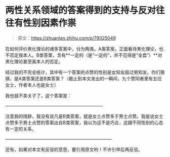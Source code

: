 # 两性关系领域的答案得到的支持与反对往往有性别因素作祟

> 原文：<https://zhuanlan.zhihu.com/p/79325049>

在如何评价黑化理论的诸多答案中，分为两类。A类答案，正面看待黑化理论，也不否定我本人。B类答案，含有**一定的（是“一定的”，并不见得是“全盘”）**对黑化理论甚至我本人的否定。

经过我的不完全统计，其中有一个答案的点赞的性别是女知友超过男知友。你们猜猜，是A类答案还是B类答案？（截止到本文发出的一瞬间，九个赞同者里有五位女士，作者本人也是女士）

我也就不卖关子了，这个答案是：

[](https://www.zhihu.com/question/340297224/answer/797731965)

——————————————————————

注意我的措辞，我没有说凡是B类答案，就是女士点赞多于男士点赞。我是说女士点赞多于男士点赞的答案出自B类答案，我以为这不是巧合，这跟不同性别的心态有一定的关系。

————————————————————————

还有，如果对本文有反驳的意思，要引用原文哟！不许引申后再反驳。